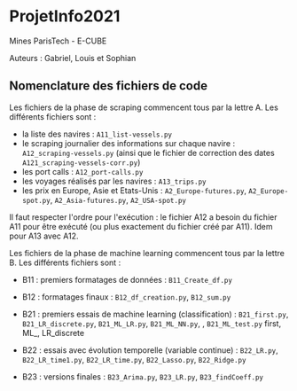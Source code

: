 # ProjetInfo2021
Mines ParisTech - E-CUBE

Auteurs : Gabriel, Louis et Sophian



## Nomenclature des fichiers de code
Les fichiers de la phase de scraping commencent tous par la lettre A.
Les différents fichiers sont : 
* la liste des navires : `A11_list-vessels.py`
* le scraping journalier des informations sur chaque navire : `A12_scraping-vessels.py` (ainsi que le fichier de correction des dates `A121_scraping-vessels-corr.py`)
* les port calls : `A12_port-calls.py`
* les voyages réalisés par les navires : `A13_trips.py`
* les prix en Europe, Asie et Etats-Unis : `A2_Europe-futures.py`, `A2_Europe-spot.py`, `A2_Asia-futures.py`, `A2_USA-spot.py`

Il faut respecter l'ordre pour l'exécution : le fichier A12 a besoin du fichier A11 pour être exécuté (ou plus exactement du fichier créé par A11). Idem pour A13 avec A12.

Les fichiers de la phase de machine learning commencent tous par la lettre B.
Les différents fichiers sont :
* B11 : premiers formatages de données : `B11_Create_df.py`
* B12 : formatages finaux : `B12_df_creation.py`, `B12_sum.py`

* B21 : premiers essais de machine learning (classification) : `B21_first.py`, `B21_LR_discrete.py`, `B21_ML_LR.py`, `B21_ML_NN.py`, , `B21_ML_test.py`
first, ML_, LR_discrete
* B22 : essais avec évolution temporelle (variable continue) : `B22_LR.py`, `B22_LR_time1.py`, `B22_LR_time.py`, `B22_Lasso.py`, `B22_Ridge.py`
* B23 : versions finales : `B23_Arima.py`, `B23_LR.py`, `B23_findCoeff.py`